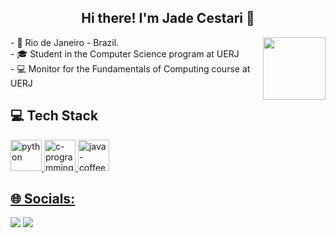 ## <div align="center"> Hi there! I'm Jade Cestari 👋</div>

<img align="right" width="100" height="100" src="https://media.giphy.com/media/bc21gYgFZiNE2E8PLy/giphy.gif"/>




<div style="display: inline_block">
- 📍 Rio de Janeiro - Brazil. <br>
- 🎓 Student in the Computer Science program at UERJ <br>
- 💻 Monitor for the Fundamentals of Computing course at UERJ




## 💻 Tech Stack
<div style="display: inline">
  <a href="https://github.com/leehxd">
  <img width="50" height="50" src="https://img.icons8.com/arcade/100/python.png" alt="python"/>
  <img width="50" height="50" src="https://img.icons8.com/color/100/c-programming.png" alt="c-programming"/>
  <img width="50" height="50" src="https://img.icons8.com/color/100/java-coffee-cup-logo--v1.png" alt="java-coffee-cup-logo--v1"/>


  
## 🌐 Socials:
<div style="display: inline"> 
<div> 
   <a href = "mailto: Jade_cestari@hotmail.com"><img src="https://img.shields.io/badge/-Gmail-%23333?style=for-the-badge&logo=gmail&logoColor=white" target="_blank"></a> 
  <a href="https://www.linkedin.com/in/jade-cestari-0b5aab296/" target="_blank"><img src="https://img.shields.io/badge/-LinkedIn-%230077B5?style=for-the-badge&logo=linkedin&logoColor=white" target="_blank"></a> 
</div>

